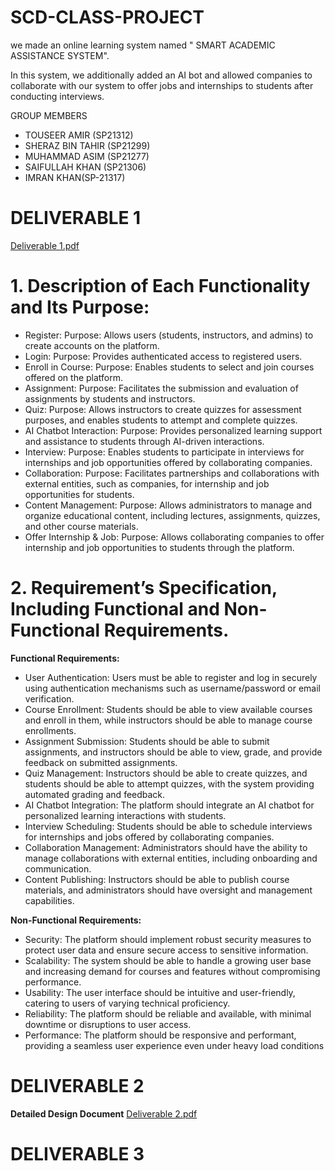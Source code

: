 # SCD-CLASS-PROJECT
we made an online learning system named " SMART ACADEMIC ASSISTANCE SYSTEM".

In this system, we additionally added an AI bot and allowed companies to collaborate with our system to offer jobs and internships to students after conducting interviews.

GROUP MEMBERS 
- TOUSEER AMIR (SP21312)
- SHERAZ BIN TAHIR (SP21299)
- MUHAMMAD ASIM (SP21277)
- SAIFULLAH KHAN (SP21306)
- IMRAN KHAN(SP-21317)

# DELIVERABLE 1
[Deliverable 1.pdf](https://github.com/sherazbintahir/SCD-CLASS-PROJECT/files/15366452/Deliverable.1.pdf)

# 1. Description of Each Functionality and Its Purpose:
- Register:
Purpose: Allows users (students, instructors, and admins) to create accounts on the 
platform.
- Login:
Purpose: Provides authenticated access to registered users.
- Enroll in Course:
Purpose: Enables students to select and join courses offered on the platform.
- Assignment:
Purpose: Facilitates the submission and evaluation of assignments by students and 
instructors.
- Quiz:
Purpose: Allows instructors to create quizzes for assessment purposes, and enables 
students to attempt and complete quizzes.
- AI Chatbot Interaction:
Purpose: Provides personalized learning support and assistance to students through AI-driven interactions.
- Interview:
Purpose: Enables students to participate in interviews for internships and job opportunities 
offered by collaborating companies.
- Collaboration:
Purpose: Facilitates partnerships and collaborations with external entities, such as 
companies, for internship and job opportunities for students.
- Content Management:
Purpose: Allows administrators to manage and organize educational content, including 
lectures, assignments, quizzes, and other course materials.
- Offer Internship & Job:
Purpose: Allows collaborating companies to offer internship and job opportunities to 
students through the platform.
# 2. Requirement’s Specification, Including Functional and Non-Functional Requirements.

**Functional Requirements:**
- User Authentication: Users must be able to register and log in securely using authentication 
mechanisms such as username/password or email verification.
- Course Enrollment: Students should be able to view available courses and enroll in them, 
while instructors should be able to manage course enrollments.
- Assignment Submission: Students should be able to submit assignments, and instructors 
should be able to view, grade, and provide feedback on submitted assignments.
- Quiz Management: Instructors should be able to create quizzes, and students should be 
able to attempt quizzes, with the system providing automated grading and feedback.
- AI Chatbot Integration: The platform should integrate an AI chatbot for personalized 
learning interactions with students.
- Interview Scheduling: Students should be able to schedule interviews for internships and 
jobs offered by collaborating companies.
- Collaboration Management: Administrators should have the ability to manage 
collaborations with external entities, including onboarding and communication.
- Content Publishing: Instructors should be able to publish course materials, and 
administrators should have oversight and management capabilities.

**Non-Functional Requirements:**
- Security: The platform should implement robust security measures to protect user data and 
ensure secure access to sensitive information.
- Scalability: The system should be able to handle a growing user base and increasing 
demand for courses and features without compromising performance.
- Usability: The user interface should be intuitive and user-friendly, catering to users of 
varying technical proficiency.
- Reliability: The platform should be reliable and available, with minimal downtime or 
disruptions to user access.
- Performance: The platform should be responsive and performant, providing a seamless 
user experience even under heavy load conditions


# DELIVERABLE 2
**Detailed Design Document**
[Deliverable 2.pdf](https://github.com/sherazbintahir/SCD-CLASS-PROJECT/files/15366465/Deliverable.2.pdf)


# DELIVERABLE 3
